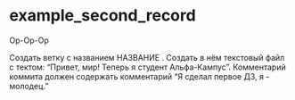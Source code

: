 # example_second_record
Op-Op-Op

Создать ветку с названием НАЗВАНИЕ .
Создать в нём текстовый файл с тектом: “Привет, мир! Теперь я студент Альфа-Кампус”.
Комментарий коммита должен содержать комментарий “Я сделал первое ДЗ, я - молодец.”

